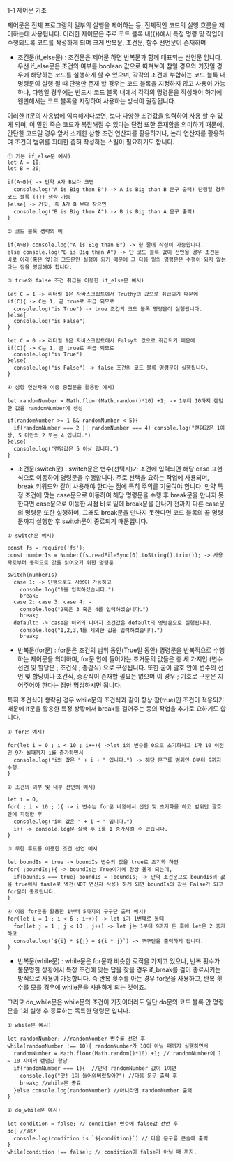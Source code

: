 1-1 제어문 기초

제어문은 전체 프로그램의 일부의 실행을 제어하는 등, 전체적인 코드의 실행 흐름을 제어하는데 사용됩니다. 이러한 제어문은 주로 코드 블록 내({})에서 특정 명령 및 작업이 수행되도록 코드를 작성하게 되며 크게 반복문, 조건문, 함수 선언문이 존재하며

- 조건문(if_else문) : 조건문은 제어문 하면 반복문과 함께 대표되는 선언문 입니다. 우선 if_else문은 조건의 여부를 boolean 값으로 따져보아 참일 경우와 거짓일 경우에 해당하는 코드를 실행하게 할 수 있으며, 각각의 조건에 부합하는 코드 블록 내 명령문이 실행 될 때 단행만 존재 할 경우는 코드 블록을 지정하지 않고 사용이 가능하나, 다행일 경우에는 반드시 코드 블록 내에서 각각의 명령문을 작성해야 하기에 왠만해서는 코드 블록을 지정하여 사용하는 방식이 권장됩니다. 

이러한 if문의 사용법에 익숙해지다보면, 보다 다양한 조건값을 입력하여 사용 할 수 있게 되며, 이 말인 즉슨 코드가 복잡해질 수 있다는 단점 또한 존재함을 의미하기 때문에, 간단한 코드일 경우 앞서 소개한 삼항 조건 연산자를 활용하거나, 논리 연산자를 활용하여 조건의 범위를 최대한 좁혀 작성하는 스킬이 필요하기도 합니다.



```
① 기본 if_else문 예시)
let A = 10;
let B = 20;

if(A>B){ -> 만약 A가 B보다 크면
  console.log("A is Big than B") -> A is Big than B 문구 출력) 단행일 경우 코드 블록 ({}) 생략 가능
}else{ -> 거짓, 즉 A가 B 보다 작으면
  console.log("B is Big than A") -> B is Big than A 문구 출력) 
}

② 코드 블록 생략의 예

if(A>B) console.log("A is Big than B") -> 한 줄에 작성이 가능합니다.
else console.log("B is Big than A") -> 단 코드 블록 없이 선언될 경우 조건문 바로 아래(혹은 옆)의 코드문만 실행이 되기 때문에 그 다음 밑의 명령문은 수행이 되지 않는다는 점을 명심해야 합니다.

③ true와 false 조건 취급을 이용한 if_else문 예시)

let C = 1 -> 리터럴 1은 자바스크립트에서 Truthy의 값으로 취급되기 때문에
if(C){ -> C는 1, 곧 true로 취급 되므로
  console.log("is True") -> true 조건의 코드 블록 명령문이 실행됩니다.
}else{
  console.log("is False")
}

let C = 0 -> 리터럴 1은 자바스크립트에서 Falsy의 값으로 취급되기 때문에
if(C){ -> C는 1, 곧 true로 취급 되므로
  console.log("is True") 
}else{
  console.log("is False") -> false 조건의 코드 블록 명령문이 실행됩니다.
}

④ 삼항 연산자와 이중 중첩문을 활용한 예시)

let randomNumber = Math.floor(Math.random()*10) +1; -> 1부터 10까지 랜덤한 값을 randomNumber에 생성

if(randomNumber >= 1 && randomNumber < 5){
  if(randomNumber === 2 || randomNumber === 4) console.log("랜덤값은 1이상, 5 미만의 2 또는 4 입니다.")
}else{
  console.log("랜덤값은 5 이상 입니다.")
}

```

- 조건문(switch문) : switch문은 변수(선택지)가 조건에 입력되면 해당 case 표현식으로 이동하여 명령문을 수행합니다. 주로 선택을 요하는 작업에 사용되며, break 키워드와 같이 사용해야 한다는 점에 특히 주의를 기울여야 합니다. 만약 특정 조건에 맞는 case문으로 이동하여 해당 명령문을 수행 후 break문을 만나지 못한다면 case문으로 이동한 시점 바로 밑에 break문을 만나기 전까지 다른 case문의 명령문 또한 실행하며, 그래도 break문을 만나지 못한다면 코드 블록의 끝 명령문까지 실행한 후 switch문이 종료되기 때문입니다.

```
① switch문 예시)

const fs = require('fs');
const numberIs = Number(fs.readFileSync(0).toString().trim()); -> 사용자로부터 동적으로 값을 읽어오기 위한 명령문

switch(numberIs)
  case 1: -> 단행으로도 사용이 가능하고
    console.log("1을 입력하셨습니다.")
    break;
  case 2: case 3: case 4: -
    console.log("2혹은 3 혹은 4를 입력하셨습니다.")
    break;
  default: -> case문 이외의 나머지 조건값은 default의 명령문으로 실행됩니다.
    console.log("1,2,3,4를 제외한 값을 입력하셨습니다.")
    break;
```

- 반복문(for문) : for문은 조건의 범위 동안(True일 동안) 명령문을 반복적으로 수행하는 제어문을 의미하며, for문 안에 들어가는 조거문의 값들은 총 세 가지인 (변수 선언 및 할당문 ; 조건식 ; 증감식) 으로 구성됩니다. 또한 굳이 괄호 안에 변수의 선언 및 할당이나 조건식, 증감식이 존재할 필요는 없으며 이 경우 ; 기호로 구분은 지어주어야 한다는 점만 명심하시면 됩니다. 

특히 조건식이 생략된 경우 while문의 조건식과 같이 항상 참(true)인 조건이 적용되기 때문에 if문을 활용한 특정 상황에서 break를 걸어주는 등의 작업을 추가로 요하기도 합니다.

```
① for문 예시)

for(let i = 0 ; i < 10 ; i++){ ->let i의 변수를 0으로 초기화하고 i가 10 이전인 9가 될때까지 i를 증가하면서
  console.log("i의 값은 " + i + " 입니다.") -> 해당 문구를 범위인 0부터 9까지 수행.
} 

② 조건의 외부 및 내부 선언의 예시)

let i = 0;
for( ; i < 10 ; ){ -> i 변수는 for문 바깥에서 선언 및 초기화를 하고 범위만 괄호 안에 지정한 후
  console.log("i의 값은 " + i + " 입니다.")
  i++ -> console.log문 실행 후 i를 1 증가시킬 수 있습니다.
} 

③ 무한 루프를 이용한 조건 선언 예시

let boundIs = true -> boundIs 변수의 값을 true로 초기화 하면
for( ;boundIs;){ -> boundIs는 True이기에 항상 돌게 되는데,
  if(boundIs === true) boundIs = !boundIs; -> 만약 조건문으로 boundIs의 값을 true에서 fasle로 역전(NOT 연산자 사용) 하게 되면 boundIs의 값은 False가 되고 for문이 종료됩니다.
} 

④ 이중 for문을 활용한 1부터 5까지의 구구단 출력 예시)
for(let i = 1 ; i < 6 ; i++){ -> let i가 1번쨰로 돌때 
  for(let j = 1 ; j < 10 ; j++) -> let j는 1부터 9까지 돈 후에 let은 2 증가하고 
  console.log(`${i} * ${j} = ${i * j}`) -> 구구단을 출력하게 됩니다.
}

```

- 반복문(while문) : while문은 for문과 비슷한 로직을 가지고 있으나, 반복 횟수가 불분명한 상황에서 특정 조건에 맞는 답을 찾을 경우 if_break를 걸어 종료시키는 방식으로 사용이 가능합니다. 즉 반복 횟수를 아는 경우 for문을 사용하고, 반복 횟수를 모를 경우에 while문을 사용하게 되는 것이죠. 

그리고 do_while문은 while문의 조건이 거짓이더라도 일단 do문의 코드 블록 안 명령문을 1회 실행 후 종료하는 독특한 명령문 입니다.


```
① while문 예시) 

let randomNumber; //randomNomber 변수를 선언 후
while(randomNumber !== 10){ randomNumber가 10이 아닐 때까지 실행하면서
  randomNumber = Math.floor(Math.random()*10) +1; // randomNumber에 1 ~ 10 사이의 랜덤값 할당
  if(randomNumber === 1){  //만약 randomNumber 값이 1이면 
    console.log("앗! 1이 들어와버렸잖아?") //다음 문구 출력 후
    break; //while문 종료
  }else console.log(randomNumber) //아니라면 randomNumber 출력
}

② do_while문 예시) 

let condition = false; // condition 변수에 false값 선언 후
do{ //일단 
  console.log(condition is `${condition}`) // 다음 문구를 콘솔에 출력
}
while(condition !== false); // condition이 false가 아닐 때 까지.

```